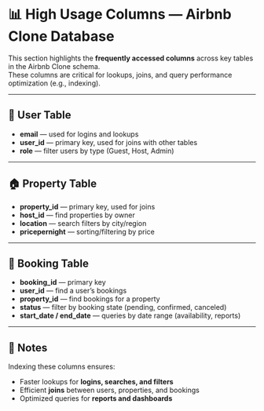 # 📊 High Usage Columns — Airbnb Clone Database

This section highlights the **frequently accessed columns** across key tables in the Airbnb Clone schema.  
These columns are critical for lookups, joins, and query performance optimization (e.g., indexing).

---

## 👤 User Table
- **email** — used for logins and lookups  
- **user_id** — primary key, used for joins with other tables  
- **role** — filter users by type (Guest, Host, Admin)  

---

## 🏠 Property Table
- **property_id** — primary key, used for joins  
- **host_id** — find properties by owner  
- **location** — search filters by city/region  
- **pricepernight** — sorting/filtering by price  

---

## 📅 Booking Table
- **booking_id** — primary key  
- **user_id** — find a user’s bookings  
- **property_id** — find bookings for a property  
- **status** — filter by booking state (pending, confirmed, canceled)  
- **start_date / end_date** — queries by date range (availability, reports)  

---

## 📌 Notes
Indexing these columns ensures:
- Faster lookups for **logins, searches, and filters**  
- Efficient **joins** between users, properties, and bookings  
- Optimized queries for **reports and dashboards**  
